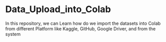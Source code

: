 # Data_Upload_into_Colab
In this repository, we can Learn how do we import the  datasets into Colab from different Platform like Kaggle, GitHub, Google Driver, and from the system
